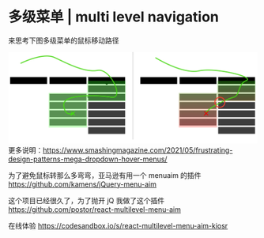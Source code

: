 # 多级菜单 | multi level navigation

来思考下图多级菜单的鼠标移动路径

![路径](./hover-tunnels.webp)
更多说明：https://www.smashingmagazine.com/2021/05/frustrating-design-patterns-mega-dropdown-hover-menus/

为了避免鼠标转那么多弯弯，亚马逊有用一个 menuaim 的插件 https://github.com/kamens/jQuery-menu-aim

这个项目已经很久了，为了抛开 jQ 我做了这个插件 https://github.com/postor/react-multilevel-menu-aim


在线体验 https://codesandbox.io/s/react-multilevel-menu-aim-kiosr


